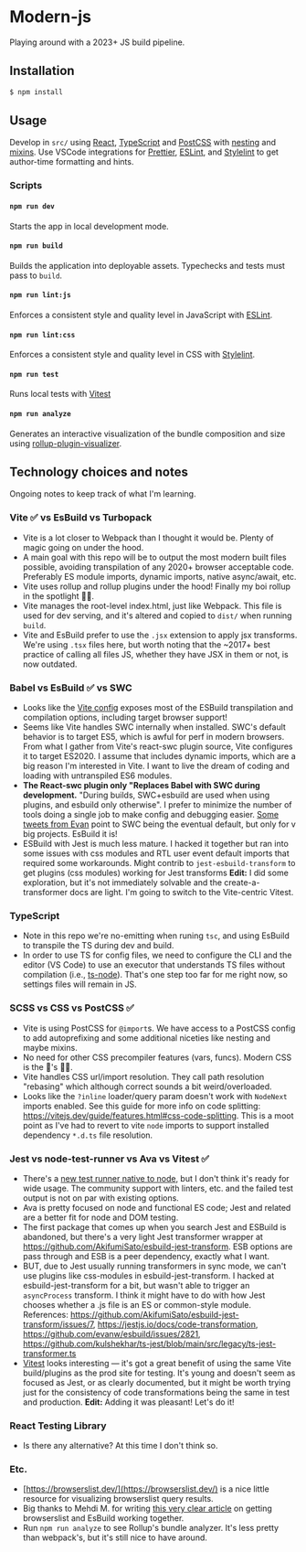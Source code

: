 # Modern-js

Playing around with a 2023+ JS build pipeline.

## Installation

```sh
$ npm install
```

## Usage

Develop in `src/` using [React](https://react.dev/), [TypeScript](https://www.typescriptlang.org/) and [PostCSS](https://postcss.org/) with [nesting](https://github.com/csstools/postcss-plugins/tree/main/plugins/postcss-nesting) and [mixins](https://github.com/postcss/postcss-mixins). Use VSCode integrations for [Prettier](https://marketplace.visualstudio.com/items?itemName=esbenp.prettier-vscode), [ESLint](https://marketplace.visualstudio.com/items?itemName=dbaeumer.vscode-eslint), and [Stylelint](https://marketplace.visualstudio.com/items?itemName=stylelint.vscode-stylelint) to get author-time formatting and hints.

### Scripts

#### `npm run dev`

Starts the app in local development mode.

#### `npm run build`

Builds the application into deployable assets. Typechecks and tests must pass to `build`.

#### `npm run lint:js`

Enforces a consistent style and quality level in JavaScript with [ESLint](https://eslint.org/).

#### `npm run lint:css`

Enforces a consistent style and quality level in CSS with [Stylelint](https://stylelint.io/).

#### `npm run test`

Runs local tests with [Vitest](https://vitest.dev/)

#### `npm run analyze`

Generates an interactive visualization of the bundle composition and size using [rollup-plugin-visualizer](https://github.com/btd/rollup-plugin-visualizer).

## Technology choices and notes

Ongoing notes to keep track of what I'm learning.

### Vite ✅ vs EsBuild vs Turbopack

- Vite is a lot closer to Webpack than I thought it would be. Plenty of magic going on under the hood.
- A main goal with this repo will be to output the most modern built files possible, avoiding transpilation of any 2020+ browser acceptable code. Preferably ES module imports, dynamic imports, native async/await, etc.
- Vite uses rollup and rollup plugins under the hood! Finally my boi rollup in the spotlight 🙌🏼.
- Vite manages the root-level index.html, just like Webpack. This file is used for dev serving, and it's altered and copied to `dist/` when running `build`.
- Vite and EsBuild prefer to use the `.jsx` extension to apply jsx transforms. We're using `.tsx` files here, but worth noting that the ~2017+ best practice of calling all files JS, whether they have JSX in them or not, is now outdated.

### Babel vs EsBuild ✅ vs SWC

- Looks like the [Vite config](https://vitejs.dev/config/build-options.html) exposes most of the ESBuild transpilation and compilation options, including target browser support!
- Seems like Vite handles SWC internally when installed. SWC's default behavior is to target ES5, which is awful for perf in modern browsers. From what I gather from Vite's react-swc plugin source, Vite configures it to target ES2020. I assume that includes dynamic imports, which are a big reason I'm interested in Vite. I want to live the dream of coding and loading with untranspiled ES6 modules.
- **The React-swc plugin only "Replaces Babel with SWC during development.** "During builds, SWC+esbuild are used when using plugins, and esbuild only otherwise". I prefer to minimize the number of tools doing a single job to make config and debugging easier. [Some tweets from Evan](https://twitter.com/youyuxi/status/1586042491739860993) point to SWC being the eventual default, but only for v big projects. EsBuild it is!
- ESBuild with Jest is much less mature. I hacked it together but ran into some issues with css modules and RTL user event default imports that required some workarounds. Might contrib to `jest-esbuild-transform` to get plugins (css modules) working for Jest transforms **Edit:** I did some exploration, but it's not immediately solvable and the create-a-transformer docs are light. I'm going to switch to the Vite-centric Vitest.

### TypeScript

- Note in this repo we're no-emitting when runing `tsc`, and using EsBuild to transpile the TS during dev and build.
- In order to use TS for config files, we need to configure the CLI and the editor (VS Code) to use an executor that understands TS files without compilation (i.e., [ts-node](https://github.com/TypeStrong/ts-node)). That's one step too far for me right now, so settings files will remain in JS.

### SCSS vs CSS vs PostCSS ✅

- Vite is using PostCSS for `@import`s. We have access to a PostCSS config to add autoprefixing and some additional niceties like nesting and maybe mixins.
- No need for other CSS precompiler features (vars, funcs). Modern CSS is the 🐝's 🦵🏼.
- Vite handles CSS url/import resolution. They call path resolution "rebasing" which although correct sounds a bit weird/overloaded.
- Looks like the `?inline` loader/query param doesn't work with `NodeNext` imports enabled. See this guide for more info on code splitting: https://vitejs.dev/guide/features.html#css-code-splitting. This is a moot point as I've had to revert to vite `node` imports to support installed dependency `*.d.ts` file resolution.

### Jest vs node-test-runner vs Ava vs Vitest ✅

- There's a [new test runner native to node](https://glebbahmutov.com/blog/trying-node-test-runner/), but I don't think it's ready for wide usage. The community support with linters, etc. and the failed test output is not on par with existing options.
- Ava is pretty focused on node and functional ES code; Jest and related are a better fit for node and DOM testing.
- The first package that comes up when you search Jest and ESBuild is abandoned, but there's a very light Jest transformer wrapper at https://github.com/AkifumiSato/esbuild-jest-transform. ESB options are pass through and ESB is a peer dependency, exactly what I want.
- BUT, due to Jest usually running transformers in sync mode, we can't use plugins like css-modules in esbuild-jest-transform. I hacked at esbuild-jest-transform for a bit, but wasn't able to trigger an `asyncProcess` transform. I think it might have to do with how Jest chooses whether a .js file is an ES or common-style module. References: https://github.com/AkifumiSato/esbuild-jest-transform/issues/7, https://jestjs.io/docs/code-transformation, https://github.com/evanw/esbuild/issues/2821, https://github.com/kulshekhar/ts-jest/blob/main/src/legacy/ts-jest-transformer.ts
- [Vitest](https://vitest.dev/) looks interesting — it's got a great benefit of using the same Vite build/plugins as the prod site for testing. It's young and doesn't seem as focused as Jest, or as clearly documented, but it might be worth trying just for the consistency of code transformations being the same in test and production. **Edit:** Adding it was pleasant! Let's do it!

### React Testing Library

- Is there any alternative? At this time I don't think so.

### Etc.

- [https://browserslist.dev/](https://browserslist.dev/) is a nice little resource for visualizing browserslist query results.
- Big thanks to Mehdi M. for writing [this very clear article](https://dev.to/meduzen/when-vite-ignores-your-browserslist-configuration-3hoe) on getting browserslist and EsBuild working together.
- Run `npm run analyze` to see Rollup's bundle analyzer. It's less pretty than webpack's, but it's still nice to have around.
